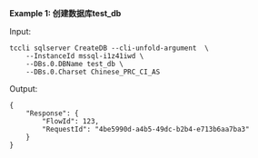 **Example 1: 创建数据库test_db**



Input: 

```
tccli sqlserver CreateDB --cli-unfold-argument  \
    --InstanceId mssql-i1z41iwd \
    --DBs.0.DBName test_db \
    --DBs.0.Charset Chinese_PRC_CI_AS
```

Output: 
```
{
    "Response": {
        "FlowId": 123,
        "RequestId": "4be5990d-a4b5-49dc-b2b4-e713b6aa7ba3"
    }
}
```

